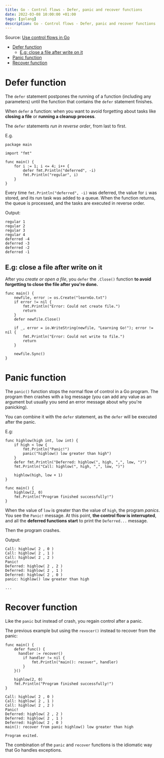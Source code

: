 ```yaml
---
title: Go - Control flows - Defer, panic and recover functions
date: 2022-03-08 10:00:00 +01:00
tags: [golang]
description: Go - Control flows - Defer, panic and recover functions
---
```


Source: [Use control flows in Go](https://docs.microsoft.com/en-us/learn/modules/go-control-flow/)

- [Defer function](#defer-function)
  - [E.g: close a file after write on it](#eg-close-a-file-after-write-on-it)
- [Panic function](#panic-function)
- [Recover function](#recover-function)


# Defer function

The `defer` statement postpones the running of a function (including any parameters) until the function that contains the `defer` statement finishes.

When `defer` a function: when you want to avoid forgetting about tasks like **closing a file** or **running a cleanup process**.

The `defer` statements *run in reverse order*, from last to first.

E.g.

```golang
package main

import "fmt"

func main() {
    for i := 1; i <= 4; i++ {
        defer fmt.Println("deferred", -i)
        fmt.Println("regular", i)
    }
}
```

Every time `fmt.Println("deferred", -i)` was deferred, the value for `i` was stored, and its run task was added to a queue.
When the function returns, the queue is processed, and the tasks are executed in reverse order.

Output:
```
regular 1
regular 2
regular 3
regular 4
deferred -4
deferred -3
deferred -2
deferred -1
```

## E.g: close a file after write on it

After you *create or open a file*, you `defer` the `.Close()` function **to avoid forgetting to close the file after you're done.**

```golang
func main() {
    newfile, error := os.Create("learnGo.txt")
    if error != nil {
        fmt.Println("Error: Could not create file.")
        return
    }
    defer newfile.Close()

    if _, error = io.WriteString(newfile, "Learning Go!"); error != nil {
	    fmt.Println("Error: Could not write to file.")
        return
    }

    newfile.Sync()
}
```
# Panic function

The `panic()` function stops the normal flow of control in a Go program. The program then crashes with a log message (you can add any value as an argument but usually you send an error message about why you're panicking).

You can combine it with the `defer` statement, as the `defer` will be executed after the panic.

E.g:

```golang
func highlow(high int, low int) {
    if high < low {
        fmt.Println("Panic!")
        panic("highlow() low greater than high")
    }
    defer fmt.Println("Deferred: highlow(", high, ",", low, ")")
    fmt.Println("Call: highlow(", high, ",", low, ")")

    highlow(high, low + 1)
}

func main() {
    highlow(2, 0)
    fmt.Println("Program finished successfully!")
}
```

When the value of `low` is greater than the value of `high`, the program *panics*. You see the `Panic!` message. At this point, **the control flow is interrupted**, and all the **deferred functions start** to print the `Deferred...` message.

Then the program crashes.

Output:
```
Call: highlow( 2 , 0 )
Call: highlow( 2 , 1 )
Call: highlow( 2 , 2 )
Panic!
Deferred: highlow( 2 , 2 )
Deferred: highlow( 2 , 1 )
Deferred: highlow( 2 , 0 )
panic: highlow() low greater than high

...
```

# Recover function

Like the `panic` but instead of crash, you regain control after a panic.

The previous example but using the `revocer()` instead to recover from the panic:

```golang
func main() {
    defer func() {
	  handler := recover()
        if handler != nil {
            fmt.Println("main(): recover", handler)
        }
    }()

    highlow(2, 0)
    fmt.Println("Program finished successfully!")
}
```

```
Call: highlow( 2 , 0 )
Call: highlow( 2 , 1 )
Call: highlow( 2 , 2 )
Panic!
Deferred: highlow( 2 , 2 )
Deferred: highlow( 2 , 1 )
Deferred: highlow( 2 , 0 )
main(): recover from panic highlow() low greater than high

Program exited.
```

The combination of the `panic` and `recover` functions is the idiomatic way that Go handles exceptions.

